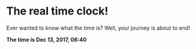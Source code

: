 # The real time clock!

Ever wanted to know what the time is? Well, your journey is about to end!

**The time is Dec 13, 2017, 06:40**